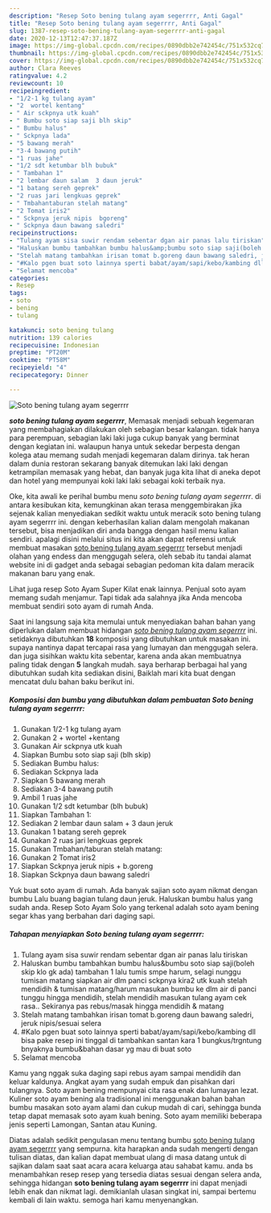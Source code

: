 ```yaml
---
description: "Resep Soto bening tulang ayam segerrrr, Anti Gagal"
title: "Resep Soto bening tulang ayam segerrrr, Anti Gagal"
slug: 1387-resep-soto-bening-tulang-ayam-segerrrr-anti-gagal
date: 2020-12-13T12:47:37.187Z
image: https://img-global.cpcdn.com/recipes/0890dbb2e742454c/751x532cq70/soto-bening-tulang-ayam-segerrrr-foto-resep-utama.jpg
thumbnail: https://img-global.cpcdn.com/recipes/0890dbb2e742454c/751x532cq70/soto-bening-tulang-ayam-segerrrr-foto-resep-utama.jpg
cover: https://img-global.cpcdn.com/recipes/0890dbb2e742454c/751x532cq70/soto-bening-tulang-ayam-segerrrr-foto-resep-utama.jpg
author: Clara Reeves
ratingvalue: 4.2
reviewcount: 10
recipeingredient:
- "1/2-1 kg tulang ayam"
- "2  wortel kentang"
- " Air sckpnya utk kuah"
- " Bumbu soto siap saji blh skip"
- " Bumbu halus"
- " Sckpnya lada"
- "5 bawang merah"
- "3-4 bawang putih"
- "1 ruas jahe"
- "1/2 sdt ketumbar blh bubuk"
- " Tambahan 1"
- "2 lembar daun salam  3 daun jeruk"
- "1 batang sereh geprek"
- "2 ruas jari lengkuas geprek"
- " Tmbahantaburan stelah matang"
- "2 Tomat iris2"
- " Sckpnya jeruk nipis  bgoreng"
- " Sckpnya daun bawang saledri"
recipeinstructions:
- "Tulang ayam sisa suwir rendam sebentar dgan air panas lalu tiriskan"
- "Haluskan bumbu tambahkan bumbu halus&amp;bumbu soto siap saji(boleh skip klo gk ada) tambahan 1 lalu tumis smpe harum, selagi nunggu tumisan matang siapkan air dlm panci sckpnya kira2 utk kuah stelah mendidih &amp; tumisan matang/harum masukan bumbu ke dlm air di panci tunggu hingga mendidih, stelah mendidih masukan tulang ayam cek rasa.. Sekiranya pas rebus/masak hingga mendidih &amp; matang"
- "Stelah matang tambahkan irisan tomat b.goreng daun bawang saledri, jeruk nipis/sesuai selera"
- "#Kalo pgen buat soto lainnya sperti babat/ayam/sapi/kebo/kambing dll bisa pake resep ini tinggal di tambahkan santan kara 1 bungkus/trgntung bnyaknya bumbu&amp;bahan dasar yg mau di buat soto"
- "Selamat mencoba"
categories:
- Resep
tags:
- soto
- bening
- tulang

katakunci: soto bening tulang 
nutrition: 139 calories
recipecuisine: Indonesian
preptime: "PT20M"
cooktime: "PT58M"
recipeyield: "4"
recipecategory: Dinner

---
```



![Soto bening tulang ayam segerrrr](https://img-global.cpcdn.com/recipes/0890dbb2e742454c/751x532cq70/soto-bening-tulang-ayam-segerrrr-foto-resep-utama.jpg)

<b><i>soto bening tulang ayam segerrrr</i></b>, Memasak menjadi sebuah kegemaran yang membahagiakan dilakukan oleh sebagian besar kalangan. tidak hanya para perempuan, sebagian laki laki juga cukup banyak yang berminat dengan kegiatan ini. walaupun hanya untuk sekedar berpesta dengan kolega atau memang sudah menjadi kegemaran dalam dirinya. tak heran dalam dunia restoran sekarang banyak ditemukan laki laki dengan ketrampilan memasak yang hebat, dan banyak juga kita lihat di aneka depot dan hotel yang mempunyai koki laki laki sebagai koki terbaik nya.

Oke, kita awali ke perihal bumbu menu <i>soto bening tulang ayam segerrrr</i>. di antara kesibukan kita, kemungkinan akan terasa menggembirakan jika sejenak kalian menyediakan sedikit waktu untuk meracik soto bening tulang ayam segerrrr ini. dengan keberhasilan kalian dalam mengolah makanan tersebut, bisa menjadikan diri anda bangga dengan hasil menu kalian sendiri. apalagi disini melalui situs ini kita akan dapat referensi untuk membuat masakan <u>soto bening tulang ayam segerrrr</u> tersebut menjadi olahan yang endess dan menggugah selera, oleh sebab itu tandai alamat website ini di gadget anda sebagai sebagian pedoman kita dalam meracik makanan baru yang enak.

Lihat juga resep Soto Ayam Super Kilat enak lainnya. Penjual soto ayam memang sudah menjamur. Tapi tidak ada salahnya jika Anda mencoba membuat sendiri soto ayam di rumah Anda.


Saat ini langsung saja kita memulai untuk menyediakan bahan bahan yang diperlukan dalam membuat hidangan <u><i>soto bening tulang ayam segerrrr</i></u> ini. setidaknya dibutuhkan <b>18</b> komposisi yang dibutuhkan untuk masakan ini. supaya nantinya dapat tercapai rasa yang lumayan dan menggugah selera. dan juga sisihkan waktu kita sebentar, karena anda akan membuatnya paling tidak dengan <b>5</b> langkah mudah. saya berharap berbagai hal yang dibutuhkan sudah kita sediakan disini, Baiklah mari kita buat dengan mencatat dulu bahan baku berikut ini.

<!--inarticleads1-->

##### Komposisi dan bumbu yang dibutuhkan dalam pembuatan Soto bening tulang ayam segerrrr:

1. Gunakan 1/2-1 kg tulang ayam
1. Gunakan 2 + wortel +kentang
1. Gunakan  Air sckpnya utk kuah
1. Siapkan  Bumbu soto siap saji (blh skip)
1. Sediakan  Bumbu halus:
1. Sediakan  Sckpnya lada
1. Siapkan 5 bawang merah
1. Sediakan 3-4 bawang putih
1. Ambil 1 ruas jahe
1. Gunakan 1/2 sdt ketumbar (blh bubuk)
1. Siapkan  Tambahan 1:
1. Sediakan 2 lembar daun salam + 3 daun jeruk
1. Gunakan 1 batang sereh geprek
1. Gunakan 2 ruas jari lengkuas geprek
1. Gunakan  Tmbahan/taburan stelah matang:
1. Gunakan 2 Tomat iris2
1. Siapkan  Sckpnya jeruk nipis + b.goreng
1. Siapkan  Sckpnya daun bawang saledri


Yuk buat soto ayam di rumah. Ada banyak sajian soto ayam nikmat dengan bumbu Lalu buang bagian tulang daun jeruk. Haluskan bumbu halus yang sudah anda. Resep Soto Ayam Solo yang terkenal adalah soto ayam bening segar khas yang berbahan dari daging sapi. 

<!--inarticleads2-->

##### Tahapan menyiapkan Soto bening tulang ayam segerrrr:

1. Tulang ayam sisa suwir rendam sebentar dgan air panas lalu tiriskan
1. Haluskan bumbu tambahkan bumbu halus&amp;bumbu soto siap saji(boleh skip klo gk ada) tambahan 1 lalu tumis smpe harum, selagi nunggu tumisan matang siapkan air dlm panci sckpnya kira2 utk kuah stelah mendidih &amp; tumisan matang/harum masukan bumbu ke dlm air di panci tunggu hingga mendidih, stelah mendidih masukan tulang ayam cek rasa.. Sekiranya pas rebus/masak hingga mendidih &amp; matang
1. Stelah matang tambahkan irisan tomat b.goreng daun bawang saledri, jeruk nipis/sesuai selera
1. #Kalo pgen buat soto lainnya sperti babat/ayam/sapi/kebo/kambing dll bisa pake resep ini tinggal di tambahkan santan kara 1 bungkus/trgntung bnyaknya bumbu&amp;bahan dasar yg mau di buat soto
1. Selamat mencoba


Kamu yang nggak suka daging sapi rebus ayam sampai mendidih dan keluar kaldunya. Angkat ayam yang sudah empuk dan pisahkan dari tulangnya. Soto ayam bening mempunyai cita rasa enak dan lumayan lezat. Kuliner soto ayam bening ala tradisional ini menggunakan bahan bahan bumbu masakan soto ayam alami dan cukup mudah di cari, sehingga bunda tetap dapat memasak soto ayam kuah bening. Soto ayam memiliki beberapa jenis seperti Lamongan, Santan atau Kuning. 

Diatas adalah sedikit pengulasan menu tentang bumbu <u>soto bening tulang ayam segerrrr</u> yang sempurna. kita harapkan anda sudah mengerti dengan tulisan diatas, dan kalian dapat membuat ulang di masa datang untuk di sajikan dalam saat saat acara acara keluarga atau sahabat kamu. anda bs menambahkan resep resep yang tersedia diatas sesuai dengan selera anda, sehingga hidangan <b>soto bening tulang ayam segerrrr</b> ini dapat menjadi lebih enak dan nikmat lagi. demikianlah ulasan singkat ini, sampai bertemu kembali di lain waktu. semoga hari kamu menyenangkan.
